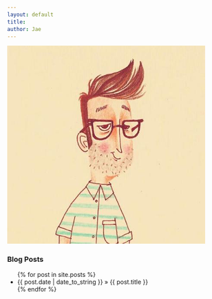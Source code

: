 ```yaml
---
layout: default
title: 
author: Jae
---
```


<!-- profile-img id를 적용 -->
<img id="profile-img" src="/images/private/jae.jpeg" alt="jae" />

### Blog Posts

<ul class="posts">
    {% for post in site.posts %}
    	<li> 
    		<span>{{ post.date | date_to_string }}</span> &raquo; <a href="{{ post.url }}" style="text-decoration:none">{{ post.title }}</a>
		</li>
    {% endfor %}
</ul>

